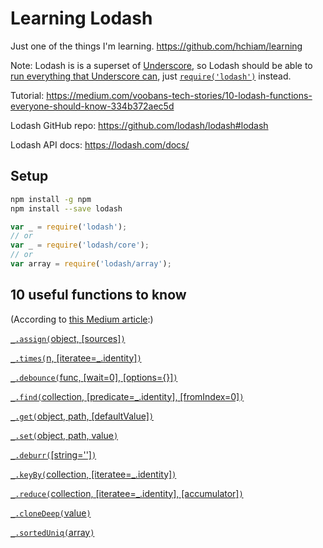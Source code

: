 # Learning Lodash

Just one of the things I'm learning. <https://github.com/hchiam/learning>

Note: Lodash is is a superset of [Underscore](https://github.com/hchiam/learning-underscore), so Lodash should be able to [run everything that Underscore can](https://github.com/hchiam/learning-underscore/blob/master/index.js), just [`require('lodash')`](https://github.com/hchiam/learning-lodash/blob/master/index.js) instead.

Tutorial: <https://medium.com/voobans-tech-stories/10-lodash-functions-everyone-should-know-334b372aec5d>

Lodash GitHub repo: <https://github.com/lodash/lodash#lodash>

Lodash API docs: <https://lodash.com/docs/>

## Setup

```bash
npm install -g npm
npm install --save lodash
```

```js
var _ = require('lodash');
// or
var _ = require('lodash/core');
// or
var array = require('lodash/array');
```

## 10 useful functions to know

(According to [this Medium article](https://medium.com/voobans-tech-stories/10-lodash-functions-everyone-should-know-334b372aec5d):)

[`_.assign(`object, [sources]`)`](https://lodash.com/docs/#assign)

[`_.times(`n, [iteratee=_.identity]`)`](https://lodash.com/docs/#times)

[`_.debounce(`func, [wait=0], [options={}]`)`](https://lodash.com/docs/#debounce)

[`_.find(`collection, [predicate=_.identity], [fromIndex=0]`)`](https://lodash.com/docs/#find)

[`_.get(`object, path, [defaultValue]`)`](https://lodash.com/docs/#get)

[`_.set(`object, path, value`)`](https://lodash.com/docs/#set)

[`_.deburr(`[string='']`)`](https://lodash.com/docs/#deburr)

[`_.keyBy(`collection, [iteratee=_.identity]`)`](https://lodash.com/docs/#keyBy)

[`_.reduce(`collection, [iteratee=_.identity], [accumulator]`)`](https://lodash.com/docs/#reduce)

[`_.cloneDeep(`value`)`](https://lodash.com/docs/#cloneDeep)

[`_.sortedUniq(`array`)`](https://lodash.com/docs/#sortedUniq)
